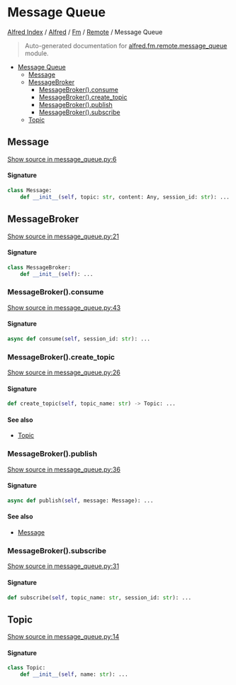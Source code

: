 # Message Queue

[Alfred Index](../../../README.md#alfred-index) / [Alfred](../../index.md#alfred) / [Fm](../index.md#fm) / [Remote](./index.md#remote) / Message Queue

> Auto-generated documentation for [alfred.fm.remote.message_queue](../../../../alfred/fm/remote/message_queue.py) module.

- [Message Queue](#message-queue)
  - [Message](#message)
  - [MessageBroker](#messagebroker)
    - [MessageBroker().consume](#messagebroker()consume)
    - [MessageBroker().create_topic](#messagebroker()create_topic)
    - [MessageBroker().publish](#messagebroker()publish)
    - [MessageBroker().subscribe](#messagebroker()subscribe)
  - [Topic](#topic)

## Message

[Show source in message_queue.py:6](../../../../alfred/fm/remote/message_queue.py#L6)

#### Signature

```python
class Message:
    def __init__(self, topic: str, content: Any, session_id: str): ...
```



## MessageBroker

[Show source in message_queue.py:21](../../../../alfred/fm/remote/message_queue.py#L21)

#### Signature

```python
class MessageBroker:
    def __init__(self): ...
```

### MessageBroker().consume

[Show source in message_queue.py:43](../../../../alfred/fm/remote/message_queue.py#L43)

#### Signature

```python
async def consume(self, session_id: str): ...
```

### MessageBroker().create_topic

[Show source in message_queue.py:26](../../../../alfred/fm/remote/message_queue.py#L26)

#### Signature

```python
def create_topic(self, topic_name: str) -> Topic: ...
```

#### See also

- [Topic](#topic)

### MessageBroker().publish

[Show source in message_queue.py:36](../../../../alfred/fm/remote/message_queue.py#L36)

#### Signature

```python
async def publish(self, message: Message): ...
```

#### See also

- [Message](#message)

### MessageBroker().subscribe

[Show source in message_queue.py:31](../../../../alfred/fm/remote/message_queue.py#L31)

#### Signature

```python
def subscribe(self, topic_name: str, session_id: str): ...
```



## Topic

[Show source in message_queue.py:14](../../../../alfred/fm/remote/message_queue.py#L14)

#### Signature

```python
class Topic:
    def __init__(self, name: str): ...
```